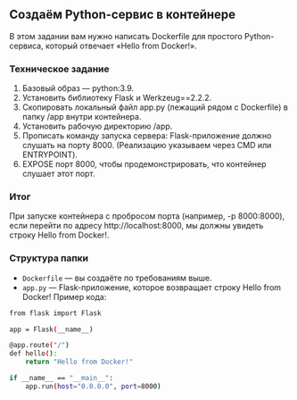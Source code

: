 ## Создаём Python-сервис в контейнере
В этом задании вам нужно написать Dockerfile для простого Python-сервиса, который отвечает «Hello from Docker!». 

### Техническое задание 
1. Базовый образ — python:3.9.
2. Установить библиотеку Flask и Werkzeug==2.2.2.
3. Скопировать локальный файл app.py (лежащий рядом с Dockerfile) в папку /app внутри контейнера.
4. Установить рабочую директорию /app.
5. Прописать команду запуска сервера: Flask-приложение должно слушать на порту 8000. (Реализацию указываем через CMD или ENTRYPOINT).
6. EXPOSE порт 8000, чтобы продемонстрировать, что контейнер слушает этот порт.
### Итог 
При запуске контейнера с пробросом порта (например, -p 8000:8000), если перейти по адресу http://localhost:8000, мы должны увидеть строку Hello from Docker!.

### Структура папки
- `Dockerfile` — вы создаёте по требованиям выше.
- `app.py` — Flask-приложение, которое возвращает строку Hello from Docker! 
Пример кода:
```bash
from flask import Flask

app = Flask(__name__)

@app.route("/")
def hello():
    return "Hello from Docker!"

if __name__ == "__main__":
    app.run(host="0.0.0.0", port=8000)
```